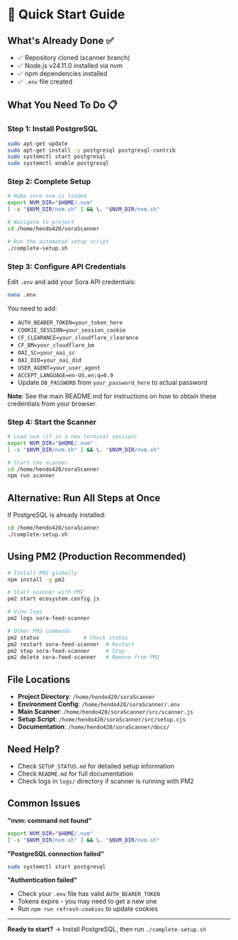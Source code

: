 # 🚀 Quick Start Guide

## What's Already Done ✅

- ✅ Repository cloned (scanner branch)
- ✅ Node.js v24.11.0 installed via nvm
- ✅ npm dependencies installed
- ✅ `.env` file created

## What You Need To Do 📋

### Step 1: Install PostgreSQL

```bash
sudo apt-get update
sudo apt-get install -y postgresql postgresql-contrib
sudo systemctl start postgresql
sudo systemctl enable postgresql
```

### Step 2: Complete Setup

```bash
# Make sure nvm is loaded
export NVM_DIR="$HOME/.nvm"
[ -s "$NVM_DIR/nvm.sh" ] && \. "$NVM_DIR/nvm.sh"

# Navigate to project
cd /home/hendo420/soraScanner

# Run the automated setup script
./complete-setup.sh
```

### Step 3: Configure API Credentials

Edit `.env` and add your Sora API credentials:

```bash
nano .env
```

You need to add:
- `AUTH_BEARER_TOKEN=your_token_here`
- `COOKIE_SESSION=your_session_cookie`
- `CF_CLEARANCE=your_cloudflare_clearance`
- `CF_BM=your_cloudflare_bm`
- `OAI_SC=your_oai_sc`
- `OAI_DID=your_oai_did`
- `USER_AGENT=your_user_agent`
- `ACCEPT_LANGUAGE=en-US,en;q=0.9`
- Update `DB_PASSWORD` from `your_password_here` to actual password

**Note**: See the main README.md for instructions on how to obtain these credentials from your browser.

### Step 4: Start the Scanner

```bash
# Load nvm (if in a new terminal session)
export NVM_DIR="$HOME/.nvm"
[ -s "$NVM_DIR/nvm.sh" ] && \. "$NVM_DIR/nvm.sh"

# Start the scanner
cd /home/hendo420/soraScanner
npm run scanner
```

## Alternative: Run All Steps at Once

If PostgreSQL is already installed:

```bash
cd /home/hendo420/soraScanner
./complete-setup.sh
```

## Using PM2 (Production Recommended)

```bash
# Install PM2 globally
npm install -g pm2

# Start scanner with PM2
pm2 start ecosystem.config.js

# View logs
pm2 logs sora-feed-scanner

# Other PM2 commands
pm2 status              # Check status
pm2 restart sora-feed-scanner  # Restart
pm2 stop sora-feed-scanner     # Stop
pm2 delete sora-feed-scanner   # Remove from PM2
```

## File Locations

- **Project Directory**: `/home/hendo420/soraScanner`
- **Environment Config**: `/home/hendo420/soraScanner/.env`
- **Main Scanner**: `/home/hendo420/soraScanner/src/scanner.js`
- **Setup Script**: `/home/hendo420/soraScanner/src/setup.cjs`
- **Documentation**: `/home/hendo420/soraScanner/docs/`

## Need Help?

- Check `SETUP_STATUS.md` for detailed setup information
- Check `README.md` for full documentation
- Check logs in `logs/` directory if scanner is running with PM2

## Common Issues

**"nvm: command not found"**
```bash
export NVM_DIR="$HOME/.nvm"
[ -s "$NVM_DIR/nvm.sh" ] && \. "$NVM_DIR/nvm.sh"
```

**"PostgreSQL connection failed"**
```bash
sudo systemctl start postgresql
```

**"Authentication failed"**
- Check your `.env` file has valid `AUTH_BEARER_TOKEN`
- Tokens expire - you may need to get a new one
- Run `npm run refresh-cookies` to update cookies

---

**Ready to start?** → Install PostgreSQL, then run `./complete-setup.sh`

